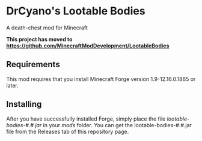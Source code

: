 # DrCyano's Lootable Bodies
A death-chest mod for Minecraft

**This project has moved to https://github.com/MinecraftModDevelopment/LootableBodies**

## Requirements
This mod requires that you install Minecraft Forge version 1.9-12.16.0.1865 or later.

## Installing
After you have successfully installed Forge, simply place the file *lootable-bodies-#.#.jar* in your *mods* folder. You can get the lootable-bodies-#.#.jar file from the Releases tab of this repository page.

